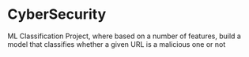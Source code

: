 # CyberSecurity
ML Classification Project, where based on a number of features, build a model that classifies whether a given URL is a malicious one or not
